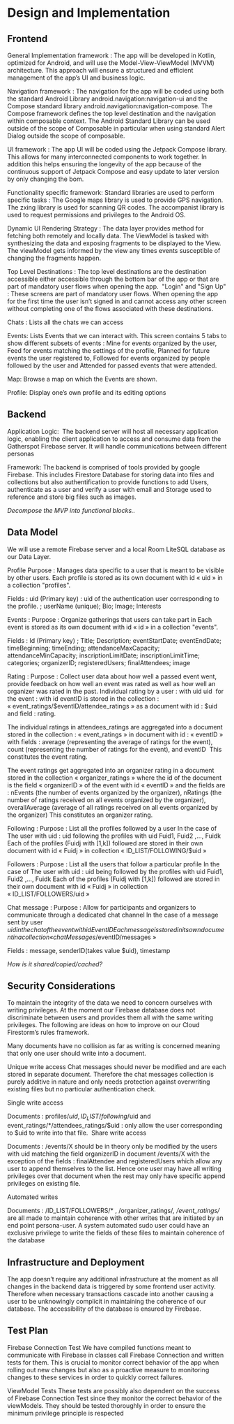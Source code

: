 # Design and Implementation

## Frontend

General Implementation framework : 
The app will be developed in Kotlin, optimized for Android, and will use the Model-View-ViewModel (MVVM) architecture. This approach will ensure a structured and efficient management of the app’s UI and business logic. 

Navigation framework : 
The navigation for the app will be coded using both the standard Android Library android.navigation:navigation-ui and the Compose standard library android.navigation:navigation-compose. The Compose framework defines the top level destination and the navigation within composable context. The Android Standard Library can be used outside of the scope of Composable in particular when using standard Alert Dialog outside the scope of composable.

UI framework : 
The app UI will be coded using the Jetpack Compose library. This allows for many interconnected components to work together. In addition this helps ensuring the longevity of the app because of the continuous support of Jetpack Compose and easy update to later version by only changing the bom.

Functionality specific framework:
Standard libraries are used to perform specific tasks : 
The Google maps library is used to provide GPS navigation. The zxing library is used for scanning QR codes. The accompanist library is used to request permissions and privileges to the Android OS.

Dynamic UI Rendering Strategy :
The data layer provides method for fetching both remotely and locally data. The ViewModel is tasked with synthesizing the data and exposing fragments to be displayed to the View. The viewModel gets informed by the view any times events susceptible of changing the fragments happen.

Top Level Destinations : 
The top level destinations are the destination accessible either accessible through the bottom bar of the app or that are part of mandatory user flows when opening the app. 
 "Login" and "Sign Up" : These screens are part of mandatory user flows. When opening the app for the first time the user isn’t signed in and cannot access any other screen without completing one of the flows associated with these destinations.

Chats :
Lists all the chats we can access

Events:
Lists Events that we can interact with. This screen contains 5 tabs to show different subsets of events : Mine for events organized by the user, Feed for events matching the settings of the profile, Planned for future events the user registered to, Followed for events organized by people followed by the user and Attended for passed events that were attended.

Map:
Browse a map on which the Events are shown.

Profile:
Display one’s own profile and its editing options




## Backend

Application Logic:  The backend server will host all necessary application logic, enabling the client application to access and consume data from the Gatherspot Firebase server. It will handle communications between different personas

Framework:
The backend is comprised of tools provided by google Firebase. This includes Firestore Database for storing data into files and collections but also authentification to provide functions to add Users, authenticate as a user and verify a user with email and Storage used to reference and store big files such as images.


*Decompose the MVP into functional blocks..*

## Data Model

We will use a remote Firebase server and a local Room LiteSQL database as our Data Layer.

Profile 
Purpose : Manages data specific to a user that is meant to be visible by other users.
Each profile is stored as its own document with id « uid » in a collection "profiles". 

Fields : uid (Primary key) : uid of the authentication user corresponding to the profile. ; userName (unique); Bio; Image; Interests

Events :
Purpose : Organize gatherings that users can take part in
Each event is stored as its own document with id « id » in a collection "events".

Fields : Id (Primary key) ; Title; Description; eventStartDate; eventEndDate; timeBeginning; timeEnding; attendanceMaxCapacity; attendanceMinCapacity; inscriptionLimitDate; inscriptionLimitTime; categories; organizerID; registeredUsers; finalAttendees; image

Rating :
Purpose : Collect user data about how well a passed event went, provide feedback on how well an event was rated as well as how well an organizer was rated in the past.
Individual rating by a user : with uid uid  for the event : with id eventID is stored in the collection : « event_ratings/$eventID/attendee_ratings » as a document with id : $uid and field : rating. 

The individual ratings in attendees_ratings are aggregated into a document stored in the collection : « event_ratings » in document with id : « eventID » with fields : average (representing the average of ratings for the event), count (representing the number of ratings for the event), and eventID  This constitutes the event rating.

The event ratings get aggregated into an organizer rating in a document stored in the collection « organizer_ratings » where the id of the document is the field « organizerID » of the event with id « eventID » and the fields are : nEvents (the number of events organized by the organizer), nRatings (the number of ratings received on all events organized by the organizer), overallAverage (average of all ratings received on all events organized by the organizer)
This constitutes an organizer rating.

Following :
Purpose : List all the profiles followed by a user
In the case of The user with uid : uid following the profiles with uid Fuid1, Fuid2 ,…, Fuidk
Each of the profiles (Fuidj with [1,k]) followed are stored in their own document with id « Fuidj » in collection « ID_LIST/FOLLOWING/$uid »

Followers :
Purpose : List all the users that follow a particular profile
In the case of The user with uid : uid being followed by the profiles with uid Fuid1, Fuid2 ,…, Fuidk
Each of the profiles (Fuidj with [1,k]) followed are stored in their own document with id « Fuidj » in collection « ID_LIST/FOLLOWERS/uid »

Chat message :
Purpose : Allow for participants and organizers to communicate through a dedicated chat channel
In the case of a message sent by user $uid in the chat of the event with id EventID
Each message is stored in its own document in a collection « chatMessages/$eventID/messages » 

Fields : message, senderID(takes value $uid), timestamp
 

*How is it shared/copied/cached?*

## Security Considerations
To maintain the integrity of the data we need to concern ourselves with writing privileges. At the moment our Firebase database does not discriminate between users and provides them all with the same writing privileges. The following are ideas on how to improve on our Cloud Firestorm’s rules framework.

Many documents have no collision as far as writing is concerned meaning that only one user should write into a document.

Unique write access
Chat messages should never be modified and are each stored in separate document. Therefore the chat messages collection is purely additive in nature and only needs protection against overwriting existing files but no particular authentication check.

Single write access

Documents : profiles/$uid, ID_LIST/following/$uid and event_ratings/*/attendees_ratings/$uid :  only allow the user corresponding to $uid to write into that file.  Share write access

Documents : /events/X should be in theory only be modified by the users with uid matching the field organizerID in document /events/X with the exception of the fields : finalAttendee and registeredUsers which allow any user to append themselves to the list. Hence one user may have all writing privileges over that document when the rest may only have specific append privileges on existing file.

Automated writes

Documents : /ID_LIST/FOLLOWERS/* , /organizer_ratings/*, /event_ratings/* are all made to maintain coherence with other writes that are initiated by an end point persona-user. A system automated sudo user could have an exclusive privilege to write the fields of these files to maintain coherence of the database



## Infrastructure and Deployment

The app doesn’t require any additional infrastructure at the moment as all changes in the backend data is triggered by some frontend user activity. Therefore when necessary transactions cascade into another causing a user to be  unknowingly complicit in maintaining the coherence of our database. 
The accessibility of the database is ensured by Firebase.


## Test Plan

Firebase Connection Test
We have compiled functions meant to communicate with Firebase in classes call Firebase Connection and written tests for them. This is crucial to monitor correct behavior of the app when rolling out new changes but also as a proactive measure to monitoring changes to these services in order to quickly correct failures.

ViewModel Tests
These tests are possibly also dependent on the success of Firebase Connection Test since they monitor the correct behavior of the viewModels. They should be tested thoroughly in order to ensure the minimum privilege principle is respected



